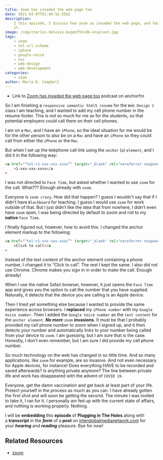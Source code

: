 ```yaml
---
title: Zoom has invaded the web page too
date: 2021-03-07T01:44:52.556Z
description:
    I this episode, I discuss how zoom as invaded the web page, and how to avoid
    it.
image: /img/charles-deluvio-bxqomf5tvdk-unsplash.jpg
tags:
    - zoom
    - tel-url-scheme
    - iphone
    - google-voice
    - osx
    - web-design
    - web-development
categories:
    - zoom
author: Maria D. Campbell
---
```


-   Link to
    [Zoom has invaded the web page too](https://anchor.fm/maria-campbell/episodes/Zoom-has-invaded-the-web-page-too-ernoph)
    podcast on anchorfm

So I am finishing a `responsive semantic html5 resume` for the `Web Design 1`
class I am teaching, and I wanted to add my cell phone number in the resume
footer. This is not so much for me as for the students, so that potential
employers could call them on their cell phones.

I am on a `Mac`, and I have an `iPhone`, so the ideal situation for me would be
for the other person to also be on a `Mac` and have an `iPhone` so they could
call from either the `iPhone` or the `Mac`.

But when I set up the telephone call link using the `anchor` (`a`) `element`,
and I did it in the following way:

```html
<a href="“tel:+1-xxx-xxx-xxxx”" target="_blank" rel="noreferrer noopener"
    >1-xxx-xxx-xxxx</a
>
```

I was not directed to `Face Time`, but asked whether I wanted to use `zoom` for
the call. What??? Enough already with `zoom`.

Everyone is `zoom crazy`. How did that happen? I guess I wouldn’t say that if I
didn’t have `Blackboard` for teaching. I guess I would use `zoom` for work
outside of that. But I just didn’t like the idea that from nowhere, I didn’t
even have `zoom` open, I was being directed by default to zoom and not to my
**native** `Face Time`.

I finally figured out, however, how to avoid this. I changed the anchor element
markup to the following:

```html
<a href="“tel:+1-xxx-xxx-xxxx”" target="_blank" rel="noreferrer noopener"
    >Click to call</a
>
```

Instead of the text content of the anchor element containing a phone number, I
changed it to “Click to call”. The rest I kept the same. I also did not use
Chrome. Chrome makes you sign in in order to make the call. Enough already!

When I use the native Safari browser, however, it just opens the `Face Time` app
and gives you the option to call the number that you have supplied. Naturally,
it detects that the device you are calling is an Apple device.

Then I tried yet something else because I wanted to provide the same experience
across browsers. I **replaced** my `iPhone number` with my
`Google Voice number`. Then I added the `Google Voice number` as the
`text content` for the `anchor element`. **_No more_** `zoom` **invasions**. It
must be that I probably provided my cell phone number to zoom when I signed up,
and it then detects your number and automatically links to your number being
called from your device to `zoom`. I am guessing, but I am sure that is the
case. Honestly, I don’t even remember, but I am sure I did provide my cell phone
number.

So much technology on the web has changed in so little time. And so many
applications, like `zoom` for example, are so invasive. And not even necessary
for Apple devices, for instance! Does everything HAVE to be recorded and saved
afterwards? Is anything private anymore? The line between private life and work
has disappeared with the advent of `COVID 19`.

Everyone, get the damn vaccination and get back at least part of your life.
Protect yourself in the process as much as you can. I have already gotten the
first shot and will soon be getting the second. The minute I was invited to take
it, I ran for it. I personally am fed up with the current state of affairs, and
nothing is working properly. Nothing.

I will be **embedding** this **episode** of **Plugging in The Holes** along with
a **transcript** in the **_form_** of
a **post** on [interglobalmedianetwork.com](https://www.interglobalmedianetwork.com/) for
your **_hearing_** and **_reading_** pleasure. Bye for now!

## Related Resources

-   [zoom](https://zoom.us/)
